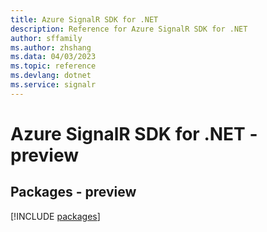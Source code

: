 ```yaml
---
title: Azure SignalR SDK for .NET
description: Reference for Azure SignalR SDK for .NET
author: sffamily
ms.author: zhshang
ms.data: 04/03/2023
ms.topic: reference
ms.devlang: dotnet
ms.service: signalr
---
```

# Azure SignalR SDK for .NET - preview
## Packages - preview
[!INCLUDE [packages](signalr-index.md)]